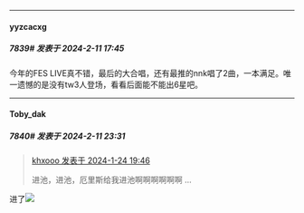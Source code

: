 *****

####  yyzcacxg  
##### 7839#       发表于 2024-2-11 17:45

今年的FES LIVE真不错，最后的大合唱，还有最推的nnk唱了2曲，一本满足。唯一遗憾的是没有tw3人登场，看看后面能不能出6星吧。


*****

####  Toby_dak  
##### 7840#       发表于 2024-2-11 23:31

<blockquote><a href="httphttps://bbs.saraba1st.com/2b/forum.php?mod=redirect&amp;goto=findpost&amp;pid=63761680&amp;ptid=1582120" target="_blank">khxooo 发表于 2024-1-24 19:46</a>

进池，进池，厄里斯给我进池啊啊啊啊啊啊 ...</blockquote>
进了<img src="https://static.saraba1st.com/image/smiley/face2017/067.png" referrerpolicy="no-referrer">

